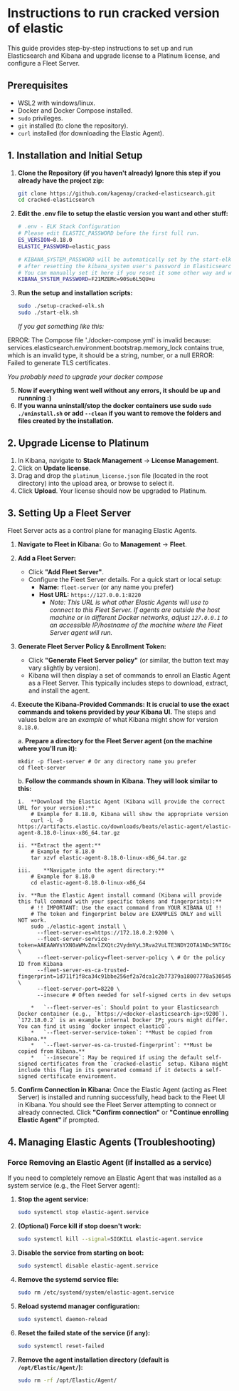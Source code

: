 # Instructions to run cracked version of elastic
This guide provides step-by-step instructions to set up and run Elasticsearch and Kibana and upgrade license to a Platinum license, and configure a Fleet Server.

## Prerequisites

*   WSL2 with windows/linux.
*   Docker and Docker Compose installed.
*   `sudo` privileges.
*   `git` installed (to clone the repository).
*   `curl` installed (for downloading the Elastic Agent).

## 1. Installation and Initial Setup

1.  **Clone the Repository (if you haven't already) Ignore this step if you already have the project zip:**
    ```bash
    git clone https://github.com/kagenay/cracked-elasticsearch.git
    cd cracked-elasticsearch
    ```
2. **Edit the .env file to setup the elastic version you want and other stuff:**
    ```bash
    # .env - ELK Stack Configuration
    # Please edit ELASTIC_PASSWORD before the first full run.
    ES_VERSION=8.18.0
    ELASTIC_PASSWORD=elastic_pass

    # KIBANA_SYSTEM_PASSWORD will be automatically set by the start-elk.sh script
    # after resetting the kibana_system user's password in Elasticsearch.
    # You can manually set it here if you reset it some other way and want docker-compose to use it.
    KIBANA_SYSTEM_PASSWORD=F21MZEMc=90Su6L5QU+u
    ```
3. **Run the setup and installation scripts:**
    ```bash
    sudo ./setup-cracked-elk.sh
    sudo ./start-elk.sh
    ```
    *If you get something like this:*
   
ERROR: The Compose file './docker-compose.yml' is invalid because:
services.elasticsearch.environment.bootstrap.memory_lock contains true, which is an invalid type, it should be a string, number, or a null
ERROR: Failed to generate TLS certificates.

  *You probably need to upgrade your docker compose*
   
5. **Now if everything went well without any errors, it should be up and runnning :)**
6. **If you wanna uninstall/stop the docker containers use sudo `sudo ./uninstall.sh` or add `--clean` if you want to remove the folders and files created by the installation.**

## 2. Upgrade License to Platinum

1.  In Kibana, navigate to **Stack Management** -> **License Management**.
2.  Click on **Update license**.
3.  Drag and drop the `platinum_license.json` file (located in the root directory) into the upload area, or browse to select it.
4.  Click **Upload**. Your license should now be upgraded to Platinum.

## 3. Setting Up a Fleet Server

Fleet Server acts as a control plane for managing Elastic Agents.

1.  **Navigate to Fleet in Kibana:**
    Go to **Management** -> **Fleet**.

2.  **Add a Fleet Server:**
    *   Click **"Add Fleet Server"**.
    *   Configure the Fleet Server details. For a quick start or local setup:
        *   **Name:** `fleet-server` (or any name you prefer)
        *   **Host URL:** `https://127.0.0.1:8220`
            *   *Note: This URL is what other Elastic Agents will use to connect to this Fleet Server. If agents are outside the host machine or in different Docker networks, adjust `127.0.0.1` to an accessible IP/hostname of the machine where the Fleet Server agent will run.*

3.  **Generate Fleet Server Policy & Enrollment Token:**
    *   Click **"Generate Fleet Server policy"** (or similar, the button text may vary slightly by version).
    *   Kibana will then display a set of commands to enroll an Elastic Agent as a Fleet Server. This typically includes steps to download, extract, and install the agent.

4.  **Execute the Kibana-Provided Commands:**
    **It is crucial to use the exact commands and tokens provided by *your* Kibana UI.** The steps and values below are an *example* of what Kibana might show for version `8.18.0`.

    a.  **Prepare a directory for the Fleet Server agent (on the machine where you'll run it):**

        mkdir -p fleet-server # Or any directory name you prefer
        cd fleet-server

    b.  **Follow the commands shown in Kibana. They will look similar to this:**

        i.  **Download the Elastic Agent (Kibana will provide the correct URL for your version):**
            # Example for 8.18.0, Kibana will show the appropriate version
            curl -L -O https://artifacts.elastic.co/downloads/beats/elastic-agent/elastic-agent-8.18.0-linux-x86_64.tar.gz

        ii. **Extract the agent:**
            # Example for 8.18.0
            tar xzvf elastic-agent-8.18.0-linux-x86_64.tar.gz

        iii.    **Navigate into the agent directory:**
            # Example for 8.18.0
            cd elastic-agent-8.18.0-linux-x86_64

        iv. **Run the Elastic Agent install command (Kibana will provide this full command with your specific tokens and fingerprints):**
            # !! IMPORTANT: Use the exact command from YOUR KIBANA UI !!
            # The token and fingerprint below are EXAMPLES ONLY and will NOT work.
            sudo ./elastic-agent install \
              --fleet-server-es=https://172.18.0.2:9200 \
              --fleet-server-service-token=AAEAAWVsYXN0aWMvZmxlZXQtc2VydmVyL3Rva2VuLTE3NDY2OTA1NDc5NTI6c3MyTHJMNlBUOHlHeTltWW56UXN5dw \
              --fleet-server-policy=fleet-server-policy \ # Or the policy ID from Kibana
              --fleet-server-es-ca-trusted-fingerprint=1d711f1f8ca34c91bbe256ef2a7dca1c2b77379a18007778a5305456a75c9abb \
              --fleet-server-port=8220 \
              --insecure # Often needed for self-signed certs in dev setups

            *   `--fleet-server-es`: Should point to your Elasticsearch Docker container (e.g., `https://<docker-elasticsearch-ip>:9200`). `172.18.0.2` is an example internal Docker IP; yours might differ. You can find it using `docker inspect elastic0`.
            *   `--fleet-server-service-token`: **Must be copied from Kibana.**
            *   `--fleet-server-es-ca-trusted-fingerprint`: **Must be copied from Kibana.**
            *   `--insecure`: May be required if using the default self-signed certificates from the `cracked-elastic` setup. Kibana might include this flag in its generated command if it detects a self-signed certificate environment.

5.  **Confirm Connection in Kibana:**
    Once the Elastic Agent (acting as Fleet Server) is installed and running successfully, head back to the Fleet UI in Kibana. You should see the Fleet Server attempting to connect or already connected. Click **"Confirm connection"** or **"Continue enrolling Elastic Agent"** if prompted.

## 4. Managing Elastic Agents (Troubleshooting)

### Force Removing an Elastic Agent (if installed as a service)

If you need to completely remove an Elastic Agent that was installed as a system service (e.g., the Fleet Server agent):

1.  **Stop the agent service:**
    ```bash
    sudo systemctl stop elastic-agent.service
    ```
2.  **(Optional) Force kill if stop doesn't work:**
    ```bash
    sudo systemctl kill --signal=SIGKILL elastic-agent.service
    ```
3.  **Disable the service from starting on boot:**
    ```bash
    sudo systemctl disable elastic-agent.service
    ```
4.  **Remove the systemd service file:**
    ```bash
    sudo rm /etc/systemd/system/elastic-agent.service
    ```
5.  **Reload systemd manager configuration:**
    ```bash
    sudo systemctl daemon-reload
    ```
6.  **Reset the failed state of the service (if any):**
    ```bash
    sudo systemctl reset-failed
    ```
7.  **Remove the agent installation directory (default is `/opt/Elastic/Agent/`):**
    ```bash
    sudo rm -rf /opt/Elastic/Agent/
    ```
